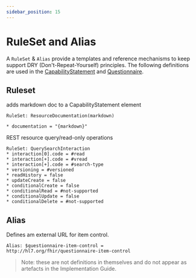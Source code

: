 ```yaml
---
sidebar_position: 15
---
```


# RuleSet and Alias

A `RuleSet` & `Alias` provide a templates and reference mechanisms to keep support DRY (Don't-Repeat-Yourself) principles. The following definitions are used in the [CapabilityStatement](/HealthCare/fhir/capability-statement) and [Questionnaire](/HealthCare/fhir/Questionnaires).

## Ruleset

adds markdown doc to a CapabilityStatement element

```
RuleSet: ResourceDocumentation(markdown)

* documentation = "{markdown}"
```

REST resource query/read-only operations

```
RuleSet: QuerySearchInteraction
* interaction[0].code = #read
* interaction[+].code = #vread
* interaction[+].code = #search-type
* versioning = #versioned
* readHistory = false
* updateCreate = false
* conditionalCreate = false
* conditionalRead = #not-supported
* conditionalUpdate = false
* conditionalDelete = #not-supported
```

## Alias

Defines am external URL for item control.

```
Alias: $questionnaire-item-control = http://hl7.org/fhir/questionnaire-item-control
```

> Note: these are not definitions in themselves and do not appear as artefacts in the Implementation Guide.
